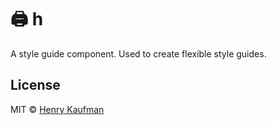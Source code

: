 # :printer: h
A style guide component. Used to create flexible style guides.

## License
MIT © [Henry Kaufman](https://github.com/hcjk)